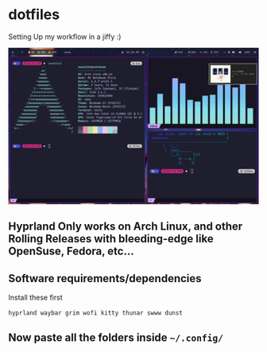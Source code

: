# dotfiles
Setting Up my workflow in a jiffy :)

![alt text](images/rice.png "Rice")

## Hyprland Only works on Arch Linux, and other Rolling Releases with bleeding-edge like OpenSuse, Fedora, etc...

## Software requirements/dependencies
Install these first
```
hyprland waybar grim wofi kitty thunar swww dunst
```

## Now paste all the folders inside `~/.config/`
